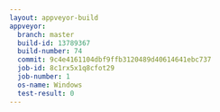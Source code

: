 ```yaml
---
layout: appveyor-build
appveyor:
  branch: master
  build-id: 13789367
  build-number: 74
  commit: 9c4e4161104dbf9ffb3120489d40614641ebc737
  job-id: 8c1rx5x1q8cfot29
  job-number: 1
  os-name: Windows
  test-result: 0
---
```

